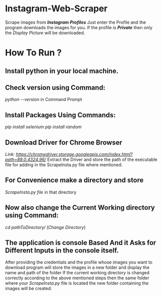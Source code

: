 # Instagram-Web-Scraper
  Scrape images from ***Instagram Profiles*** Just enter the Profile and the program downloads the images for you. 
  If the profile is ***Private*** then only the *Display Picture* will be downloaded.

# How To Run ?
## Install python in your local machine.
## Check version using Command: 
   *python --version* in Command Prompt
## Install Packages Using Commands:
   *pip install selenium*
   *pip install random*
## Download Driver for Chrome Browser 
   *Link: https://chromedriver.storage.googleapis.com/index.html?path=88.0.4324.96/*
   Extract the Driver and store the path of the executable file for adding in the ScrapeInsta.py file where mentioned.
## For Convenience make a directory and store 
   *ScrapeInsta.py file* in that directory
## Now also change the Current Working directory using Command:
   *cd pathToDirectory/* (*Change Directory*)
## The application is console Based And it Asks for Different Inputs in the console itself.
   After providing the credentials and the profile whose images you want to download program will store the images in a new folder and display the name and path of the folder
   If the current working directory is changed correctly according to the above mentioned steps then the same folder where your *ScrapeInsta.py* file is located the new folder        containing the images will be created.
